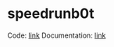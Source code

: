# speedrunb0t

Code: [link](https://github.com/Dechrissen/Twitch-Speedrunner-Bot/tree/master/bot)
Documentation: [link](https://dechrissen.github.io/speedrunb0t/)